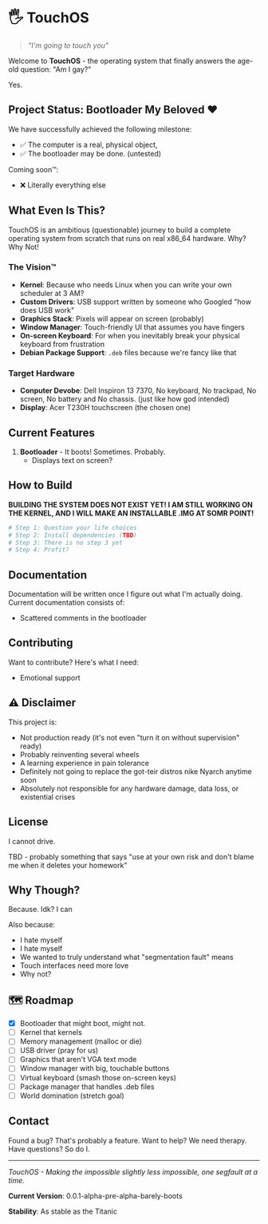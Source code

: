 # 🖐️ TouchOS

> *"I'm going to touch you"*

Welcome to **TouchOS** - the operating system that finally answers the age-old question: "Am I gay?"

Yes.

## Project Status: Bootloader My Beloved ❤️

We have successfully achieved the following milestone:
- ✅ The computer is a real, physical object,
- ✅ The bootloader may be done. (untested)

Coming soon™:
- ❌ Literally everything else

## What Even Is This?

TouchOS is an ambitious (questionable) journey to build a complete operating system from scratch that runs on real x86_64 hardware. Why? Why Not!

### The Vision™

- **Kernel**: Because who needs Linux when you can write your own scheduler at 3 AM?
- **Custom Drivers**: USB support written by someone who Googled "how does USB work"
- **Graphics Stack**: Pixels will appear on screen (probably)
- **Window Manager**: Touch-friendly UI that assumes you have fingers
- **On-screen Keyboard**: For when you inevitably break your physical keyboard from frustration
- **Debian Package Support**: `.deb` files because we're fancy like that

### Target Hardware

- **Conputer Devobe**: Dell Inspiron 13 7370, No keyboard, No trackpad, No screen, No battery and No chassis. (just like how god intended)
- **Display**: Acer T230H touchscreen (the chosen one)

## Current Features

1. **Bootloader** - It boots! Sometimes. Probably. 
   - Displays text on screen?

## How to Build
**BUILDING THE SYSTEM DOES NOT EXIST YET! I AM STILL WORKING ON THE KERNEL, AND I WILL MAKE AN INSTALLABLE .IMG AT SOMR POINT!**
```bash
# Step 1: Question your life choices
# Step 2: Install dependencies (TBD)
# Step 3: There is no step 3 yet
# Step 4: Profit?
```

## Documentation

Documentation will be written once I figure out what I'm actually doing. Current documentation consists of:
- Scattered comments in the bootloader

## Contributing

Want to contribute? Here's what I need:
- Emotional support

## ⚠️ Disclaimer

This project is:
- Not production ready (it's not even "turn it on without supervision" ready)
- Probably reinventing several wheels
- A learning experience in pain tolerance
- Definitely not going to replace the got-teir distros nike Nyarch anytime soon
- Absolutely not responsible for any hardware damage, data loss, or existential crises

## License
I cannot drive.

TBD - probably something that says "use at your own risk and don't blame me when it deletes your homework"

## Why Though?

Because. Idk? I can

Also because:
- I hate myself
- I hate myself
- We wanted to truly understand what "segmentation fault" means
- Touch interfaces need more love
- Why not?

## 🗺️ Roadmap

- [x] Bootloader that might boot, might not.
- [ ] Kernel that kernels
- [ ] Memory management (malloc or die)
- [ ] USB driver (pray for us)
- [ ] Graphics that aren't VGA text mode
- [ ] Window manager with big, touchable buttons
- [ ] Virtual keyboard (smash those on-screen keys)
- [ ] Package manager that handles .deb files
- [ ] World domination (stretch goal)

## Contact

Found a bug? That's probably a feature.
Want to help? We need therapy.
Have questions? So do I.

---

*TouchOS - Making the impossible slightly less impossible, one segfault at a time.*

**Current Version**: 0.0.1-alpha-pre-alpha-barely-boots

**Stability**: As stable as the Titanic
